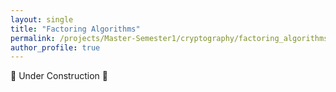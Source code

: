 ```yaml
---
layout: single
title: "Factoring Algorithms"
permalink: /projects/Master-Semester1/cryptography/factoring_algorithms/
author_profile: true
---
```


🚧 Under Construction 🚧
